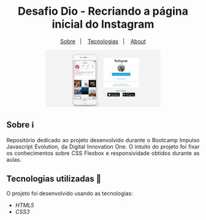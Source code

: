 <h1 align="center"> Desafio Dio - Recriando a página inicial do Instagram </h1>


<p align="center">
  <a href="#-sobre">Sobre</a>&nbsp;&nbsp;&nbsp;|&nbsp;&nbsp;&nbsp;
  <a href="#-tecnologias">Tecnologias</a>&nbsp;&nbsp;&nbsp;|&nbsp;&nbsp;&nbsp;
  <a href="#-about">About</a>
</p>

<p align="center">
<img src="https://github.com/ThaisMirandaA/Recriando-_Instagram-_Desafio_Dio/blob/43f4f41dd5c17c38f0705122dd5af19b9d2072ae/img/paginafinal.png" width="300" heigth="300"</p>


## Sobre ℹ️

<p align="justify"> Repositório dedicado ao projeto desenvolvido durante o Bootcamp Impulso Javascript Evolution, da Digital Innovation One. O intuito do projeto foi fixar os conhecimentos sobre CSS Flexbox e responsividade obtidos durante as aulas.</p>


##  Tecnologias utilizadas 🚀

O projeto foi desenvolvido usando as tecnologias:

- *HTML5*
- *CSS3*

